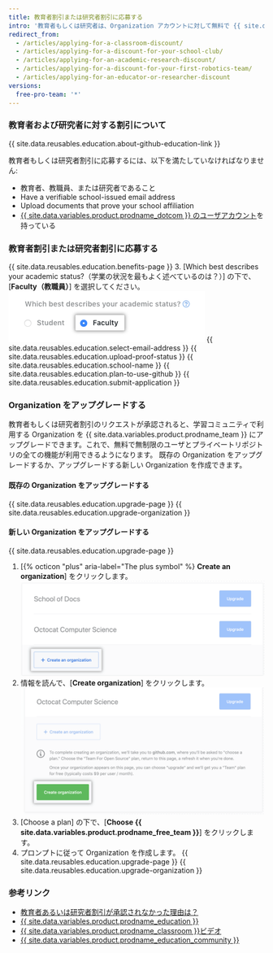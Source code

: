 ```yaml
---
title: 教育者割引または研究者割引に応募する
intro: '教育者もしくは研究者は、Organization アカウントに対して無料で {{ site.data.variables.product.prodname_team }} を受けるために応募できます。'
redirect_from:
  - /articles/applying-for-a-classroom-discount/
  - /articles/applying-for-a-discount-for-your-school-club/
  - /articles/applying-for-an-academic-research-discount/
  - /articles/applying-for-a-discount-for-your-first-robotics-team/
  - /articles/applying-for-an-educator-or-researcher-discount
versions:
  free-pro-team: '*'
---
```


### 教育者および研究者に対する割引について

{{ site.data.reusables.education.about-github-education-link }}

教育者もしくは研究者割引に応募するには、以下を満たしていなければなりません:
- 教育者、教職員、または研究者であること
- Have a verifiable school-issued email address
- Upload documents that prove your school affiliation
- [{{ site.data.variables.product.prodname_dotcom }} のユーザアカウント](/articles/signing-up-for-a-new-github-account)を持っている

### 教育者割引または研究者割引に応募する

{{ site.data.reusables.education.benefits-page }}
3. [Which best describes your academic status?（学業の状況を最もよく述べているのは？）] の下で、[**Faculty（教職員）**] を選択してください。 ![学業の状況を選択](/assets/images/help/education/academic-status-faculty.png)
{{ site.data.reusables.education.select-email-address }}
{{ site.data.reusables.education.upload-proof-status }}
{{ site.data.reusables.education.school-name }}
{{ site.data.reusables.education.plan-to-use-github }}
{{ site.data.reusables.education.submit-application }}

### Organization をアップグレードする

教育者もしくは研究者割引のリクエストが承認されると、学習コミュニティで利用する Organization を {{ site.data.variables.product.prodname_team }} にアップグレードできます。これで、無料で無制限のユーザとプライベートリポジトリの全ての機能が利用できるようになります。 既存の Organization をアップグレードするか、アップグレードする新しい Organization を作成できます。

#### 既存の Organization をアップグレードする

{{ site.data.reusables.education.upgrade-page }}
{{ site.data.reusables.education.upgrade-organization }}

#### 新しい Organization をアップグレードする

{{ site.data.reusables.education.upgrade-page }}
1. [{% octicon "plus" aria-label="The plus symbol" %} **Create an organization**] をクリックします。 ![[Create an organization] ボタン](/assets/images/help/education/create-org-button.png)
3. 情報を読んで、[**Create organization**] をクリックします。 ![[Create organization] ボタン](/assets/images/help/education/create-organization-button.png)
4. [Choose a plan] の下で、[**Choose {{ site.data.variables.product.prodname_free_team }}**] をクリックします。
5. プロンプトに従って Organization を作成します。
{{ site.data.reusables.education.upgrade-page }}
{{ site.data.reusables.education.upgrade-organization }}

### 参考リンク

- [教育者あるいは研究者割引が承認されなかった理由は？](/articles/why-wasn-t-my-application-for-an-educator-or-researcher-discount-approved)
- [{{ site.data.variables.product.prodname_education }}](https://education.github.com)
- [{{ site.data.variables.product.prodname_classroom }}ビデオ](https://classroom.github.com/videos)
- [{{ site.data.variables.product.prodname_education_community }}](https://education.github.community/)

